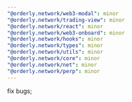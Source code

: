 ```yaml
---
"@orderly.network/web3-modal": minor
"@orderly.network/trading-view": minor
"@orderly.network/react": minor
"@orderly.network/web3-onboard": minor
"@orderly.network/hooks": minor
"@orderly.network/types": minor
"@orderly.network/utils": minor
"@orderly.network/core": minor
"@orderly.network/net": minor
"@orderly.network/perp": minor
---
```


fix bugs;
